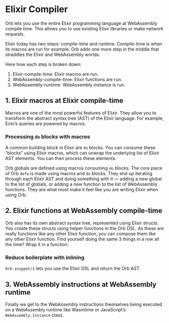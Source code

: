 # Elixir Compiler

Orb lets you use the entire Elixir programming language at WebAssembly compile time. This allows you to use existing Elixir libraries or make network requests.

Elixir today has two steps: compile-time and runtime. Compile-time is when its macros are run for example. Orb adds one more step in the middle that straddles the Elixir and WebAssembly worlds.

Here how each step is broken down:

1. Elixir-compile-time: Elixir macros are run.
2. WebAssembly-compile-time: Elixir functions are run.
3. WebAssembly-runtime: WebAssembly instance is run.

## 1. Elixir macros at Elixir compile-time

Macros are one of the most powerful features of Elixir. They allow you to transform the abstract syntax tree (AST) of the Elixir language. For example, Ecto’s queries are powered by macros.

### Processing `do` blocks with macros

A common building block in Elixir are `do` blocks. You can consume these “blocks” using Elixir macros, which can unwrap the underlying list of Elixir AST elements. You can then process these elements.

Orb globals are defined using macros consuming `do` blocks. The core piece of Orb `defw` is made using macros and `do` blocks. They end up iterating through each Elixir AST and doing something with it — adding a new global to the list of globals, or adding a new function to the list of WebAssembly functions. They are what most make it feel like you are writing Elixir when using Orb.

## 2. Elixir functions at WebAssembly compile-time

Orb also has its own abstract syntax tree, represented using Elixir structs. You create these structs using helper functions in the Orb DSL. As these are really functions like any other Elixir function, you can compose them like any other Elixir function. Find yourself doing the same 3 things in a row all the time? Wrap it in a function.

### Reduce boilerplate with inlining

`Orb.snippet/1` lets you use the Elixir DSL and return the Orb AST.

## 3. WebAssembly instructions at WebAssembly runtime

Finally we get to the WebAssembly instructions themselves being executed on a WebAssembly runtime like Wasmtime or JavaScript’s `WebAssembly.Instance` class.